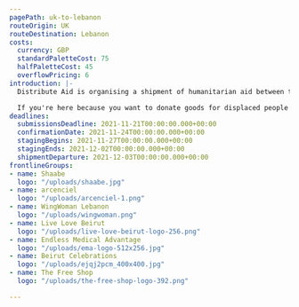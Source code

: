 ```yaml
---
pagePath: uk-to-lebanon
routeOrigin: UK
routeDestination: Lebanon
costs:
  currency: GBP
  standardPaletteCost: 75
  halfPaletteCost: 45
  overflowPricing: 6
introduction: |-
  Distribute Aid is organising a shipment of humanitarian aid between the UK and Lebanon. We won't let pandemics or global supply chain disruptions stop the flow of aid to those who need it most! ♥

  If you're here because you want to donate goods for displaced people in Lebanon- **thank you!** Groups on the ground would not be able to provide the services they do without support from donations like yours.
deadlines:
  submissionsDeadline: 2021-11-21T00:00:00.000+00:00
  confirmationDate: 2021-11-24T00:00:00.000+00:00
  stagingBegins: 2021-11-27T00:00:00.000+00:00
  stagingEnds: 2021-12-02T00:00:00.000+00:00
  shipmentDeparture: 2021-12-03T00:00:00.000+00:00
frontlineGroups:
- name: Shaabe
  logo: "/uploads/shaabe.jpg"
- name: arcenciel
  logo: "/uploads/arcenciel-1.png"
- name: WingWoman Lebanon
  logo: "/uploads/wingwoman.png"
- name: Live Love Beirut
  logo: "/uploads/live-love-beirut-logo-256.png"
- name: Endless Medical Advantage
  logo: "/uploads/ema-logo-512x256.jpg"
- name: Beirut Celebrations
  logo: "/uploads/ejqj2pcm_400x400.jpg"
- name: The Free Shop
  logo: "/uploads/the-free-shop-logo-392.png"

---
```

